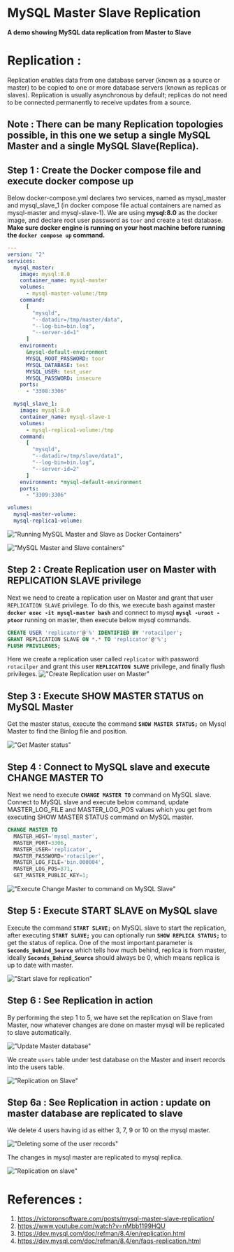 # MySQL Master Slave Replication

**A demo showing MySQL data replication from Master to Slave**

# Replication :
Replication enables data from one database server (known as a source or master) to be copied to one or more database servers (known as replicas or slaves).
Replication is usually asynchronous by default; replicas do not need to be connected permanently to receive updates from a source.

## Note : There can be many Replication topologies possible, in this one we setup a single MySQL Master and a single MySQL Slave(Replica).

## Step 1 : Create the Docker compose file and execute docker compose up
Below docker-compose.yml declares two services, named as mysql_master and mysql_slave_1 (in docker compose file actual containers are named as mysql-master and mysql-slave-1). We are using **mysql:8.0** as the docker image, and declare root user password as `toor` and create a test database.
**Make sure docker engine is running on your host machine before running the `docker compose up` command.**

```yml
---
version: "2"
services:
  mysql_master:
    image: mysql:8.0
    container_name: mysql-master
    volumes:
      - mysql-master-volume:/tmp
    command:
      [
        "mysqld",
        "--datadir=/tmp/master/data",
        "--log-bin=bin.log",
        "--server-id=1"
      ]
    environment:
      &mysql-default-environment
      MYSQL_ROOT_PASSWORD: toor
      MYSQL_DATABASE: test
      MYSQL_USER: test_user
      MYSQL_PASSWORD: insecure
    ports:
      - "3308:3306"

  mysql_slave_1:
    image: mysql:8.0
    container_name: mysql-slave-1
    volumes:
      - mysql-replica1-volume:/tmp
    command:
      [
        "mysqld",
        "--datadir=/tmp/slave/data1",
        "--log-bin=bin.log",
        "--server-id=2"
      ]
    environment: *mysql-default-environment
    ports:
      - "3309:3306"

volumes:
  mysql-master-volume:
  mysql-replica1-volume:
```

!["Running MySQL Master and Slave as Docker Containers"](docker-compose-up.png?raw=true)

!["MySQL Master and Slave containers"](docker-containers.png?raw=true)

## Step 2 : Create Replication user on Master with REPLICATION SLAVE privilege
Next we need to create a replication user on Master and grant that user `REPLICATION SLAVE` privilege.
To do this, we execute bash against master **`docker exec -it mysql-master bash`** and connect to mysql **`mysql -uroot -ptoor`** running on master, then execute below mysql commands.
```sql
CREATE USER 'replicator'@'%' IDENTIFIED BY 'rotacilper';
GRANT REPLICATION SLAVE ON *.* TO 'replicator'@'%';
FLUSH PRIVILEGES;
```
Here we create a replication user called `replicator` with password `rotacilper` and grant this user **`REPLICATION SLAVE`** privilege, and finally flush privileges.
!["Create Replication user on Master"](create-replication-user.png?raw=true)

## Step 3 : Execute SHOW MASTER STATUS on MySQL Master 
Get the master status, execute the command **`SHOW MASTER STATUS;`** on Mysql Master to find the Binlog file and position.

!["Get Master status"](show-master-status.png?raw=true)

## Step 4 : Connect to MySQL slave and execute CHANGE MASTER TO
Next we need to execute **`CHANGE MASTER TO`** command on MySQL slave. Connect to MySQL slave and execute below command, update MASTER_LOG_FILE and MASTER_LOG_POS values which you get from executing SHOW MASTER STATUS command on MySQL master.
```sql
CHANGE MASTER TO
  MASTER_HOST='mysql_master',
  MASTER_PORT=3306,
  MASTER_USER='replicator',
  MASTER_PASSWORD='rotacilper',
  MASTER_LOG_FILE='bin.000004',
  MASTER_LOG_POS=871,
  GET_MASTER_PUBLIC_KEY=1;
```
!["Execute Change Master to command on MySQL Slave"](change-master-to.png?raw=true)

## Step 5 : Execute START SLAVE on MySQL slave
Execute the command **`START SLAVE;`** on MySQL slave to start the replication, after executing **`START SLAVE;`** you can optionally run **`SHOW REPLICA STATUS;`** to get the status of replica.
One of the most important parameter is **`Seconds_Behind_Source`** which tells how much behind, replica is from master, ideally **`Seconds_Behind_Source`** should always be 0, which means replica is up to date with master.

!["Start slave for replication"](start-slave.png?raw=true)

## Step 6 : See Replication in action
By performing the step 1 to 5, we have set the replication on Slave from Master, now whatever changes are done on master mysql will be replicated to slave automatically.

!["Update Master database"](update-database.png?raw=true)

We create `users` table under test database on the Master and insert records into the users table.

!["Replication on Slave"](replication-on-slave.png?raw=true)

## Step 6a : See Replication in action : update on master database are replicated to slave
We delete 4 users having id as either 3, 7, 9 or 10 on the mysql master.

!["Deleting some of the user records"](delete-records-on-master.png?raw=true)

The changes in mysql master are replicated to mysql replica.

!["Replication on slave"](slave-after-delete-on-master.png?raw=true)


# References :
1. https://victoronsoftware.com/posts/mysql-master-slave-replication/
2. https://www.youtube.com/watch?v=nMbb1199HQU
3. https://dev.mysql.com/doc/refman/8.4/en/replication.html
4. https://dev.mysql.com/doc/refman/8.4/en/faqs-replication.html

